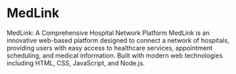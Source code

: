 # MedLink
MedLink: A Comprehensive Hospital Network Platform  MedLink is an innovative web-based platform designed to connect a network of hospitals, providing users with easy access to healthcare services, appointment scheduling, and medical information. Built with modern web technologies including HTML, CSS, JavaScript, and Node.js. 

